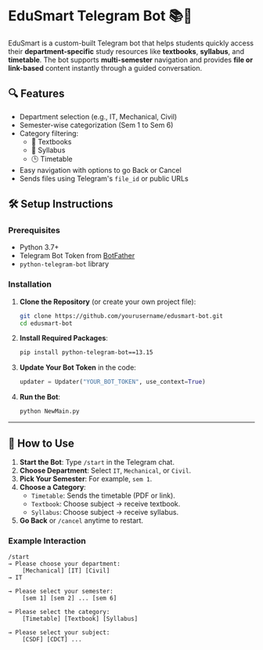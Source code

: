 # EduSmart Telegram Bot 📚🤖

EduSmart is a custom-built Telegram bot that helps students quickly access their **department-specific** study resources like **textbooks**, **syllabus**, and **timetable**. The bot supports **multi-semester** navigation and provides **file or link-based** content instantly through a guided conversation.

## 🔍 Features

- Department selection (e.g., IT, Mechanical, Civil)
- Semester-wise categorization (Sem 1 to Sem 6)
- Category filtering:
  - 📘 Textbooks
  - 📄 Syllabus
  - 🕒 Timetable
- Easy navigation with options to go Back or Cancel
- Sends files using Telegram's `file_id` or public URLs

## 🛠️ Setup Instructions

### Prerequisites

- Python 3.7+
- Telegram Bot Token from [BotFather](https://t.me/BotFather)
- `python-telegram-bot` library

### Installation

1. **Clone the Repository** (or create your own project file):
    ```bash
    git clone https://github.com/yourusername/edusmart-bot.git
    cd edusmart-bot
    ```

2. **Install Required Packages**:
    ```bash
    pip install python-telegram-bot==13.15
    ```

3. **Update Your Bot Token** in the code:
    ```python
    updater = Updater("YOUR_BOT_TOKEN", use_context=True)
    ```

4. **Run the Bot**:
    ```bash
    python NewMain.py
    ```

---

## 🚀 How to Use

1. **Start the Bot**: Type `/start` in the Telegram chat.
2. **Choose Department**: Select `IT`, `Mechanical`, or `Civil`.
3. **Pick Your Semester**: For example, `sem 1`.
4. **Choose a Category**:
   - `Timetable`: Sends the timetable (PDF or link).
   - `Textbook`: Choose subject → receive textbook.
   - `Syllabus`: Choose subject → receive syllabus.
5. **Go Back** or `/cancel` anytime to restart.

### Example Interaction

```plaintext
/start
→ Please choose your department:
    [Mechanical] [IT] [Civil]
→ IT

→ Please select your semester:
    [sem 1] [sem 2] ... [sem 6]

→ Please select the category:
    [Timetable] [Textbook] [Syllabus]

→ Please select your subject:
    [CSDF] [CDCT] ...
